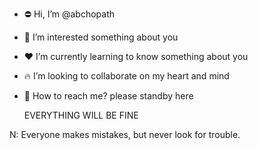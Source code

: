 - ⛔ Hi, I’m @abchopath
- 🌹 I’m interested something about you
- ❤️ I’m currently learning to know something about you
- 🔥 I’m looking to collaborate on my heart and mind
- 📌 How to reach me? please standby here

  EVERYTHING WILL BE FINE

N: Everyone makes mistakes, but never look for trouble.
